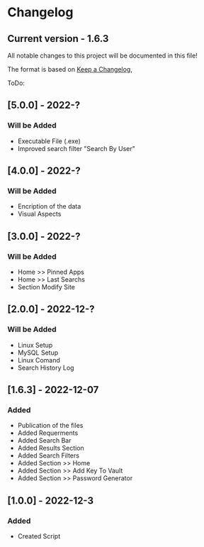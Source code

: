 # Changelog
## Current version - 1.6.3
All notable changes to this project will be documented in this file!

The format is based on [Keep a Changelog](https://keepachangelog.com/en/1.0.0/),

ToDo:

## [5.0.0] - 2022-?
### Will be Added
 - Executable File (.exe)
 - Improved search filter "Search By User"

## [4.0.0] - 2022-?
### Will be Added
 - Encription of the data
 - Visual Aspects

## [3.0.0] - 2022-?
### Will be Added
 - Home >> Pinned Apps
 - Home >> Last Searchs
 - Section Modify Site

## [2.0.0] - 2022-12-?
### Will be Added
 - Linux Setup
 - MySQL Setup
 - Linux Comand
 - Search History Log

## [1.6.3] - 2022-12-07
### Added
 - Publication of the files
 - Added Requerments
 - Added Search Bar
 - Added Results Section
 - Added Search Filters
 - Added Section >> Home
 - Added Section >> Add Key To Vault
 - Added Section >> Password Generator

## [1.0.0] - 2022-12-3
### Added
- Created Script
